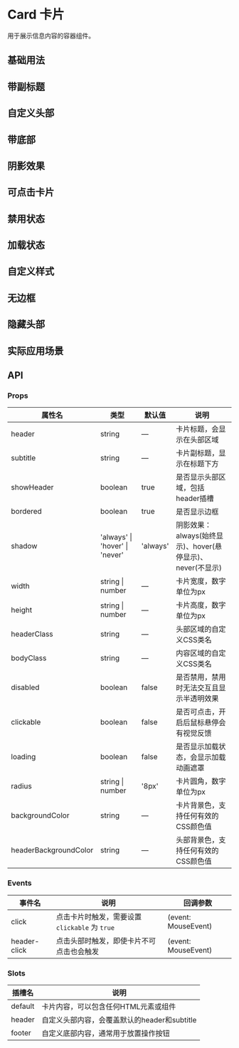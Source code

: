 # Card 卡片

用于展示信息内容的容器组件。

## 基础用法

<preview path="./demos/basic.vue"></preview>

## 带副标题

<preview path="./demos/withSubtitle.vue"></preview>

## 自定义头部

<preview path="./demos/customHeader.vue"></preview>

## 带底部

<preview path="./demos/withFooter.vue"></preview>

## 阴影效果

<preview path="./demos/shadowEffects.vue"></preview>

## 可点击卡片

<preview path="./demos/clickable.vue"></preview>

## 禁用状态

<preview path="./demos/disabled.vue"></preview>

## 加载状态

<preview path="./demos/loading.vue"></preview>

## 自定义样式

<preview path="./demos/customStyle.vue"></preview>

## 无边框

<preview path="./demos/noBorder.vue"></preview>

## 隐藏头部

<preview path="./demos/noHeader.vue"></preview>

## 实际应用场景

<preview path="./demos/advanced.vue"></preview>

## API

### Props

| 属性名 | 类型 | 默认值 | 说明 |
|--------|------|--------|------|
| header | string | — | 卡片标题，会显示在头部区域 |
| subtitle | string | — | 卡片副标题，显示在标题下方 |
| showHeader | boolean | true | 是否显示头部区域，包括header插槽 |
| bordered | boolean | true | 是否显示边框 |
| shadow | 'always' \| 'hover' \| 'never' | 'always' | 阴影效果：always(始终显示)、hover(悬停显示)、never(不显示) |
| width | string \| number | — | 卡片宽度，数字单位为px |
| height | string \| number | — | 卡片高度，数字单位为px |
| headerClass | string | — | 头部区域的自定义CSS类名 |
| bodyClass | string | — | 内容区域的自定义CSS类名 |
| disabled | boolean | false | 是否禁用，禁用时无法交互且显示半透明效果 |
| clickable | boolean | false | 是否可点击，开启后鼠标悬停会有视觉反馈 |
| loading | boolean | false | 是否显示加载状态，会显示加载动画遮罩 |
| radius | string \| number | '8px' | 卡片圆角，数字单位为px |
| backgroundColor | string | — | 卡片背景色，支持任何有效的CSS颜色值 |
| headerBackgroundColor | string | — | 头部背景色，支持任何有效的CSS颜色值 |

### Events

| 事件名 | 说明 | 回调参数 |
|--------|------|----------|
| click | 点击卡片时触发，需要设置 `clickable` 为 `true` | (event: MouseEvent) |
| header-click | 点击头部时触发，即使卡片不可点击也会触发 | (event: MouseEvent) |

### Slots

| 插槽名 | 说明 |
|--------|------|
| default | 卡片内容，可以包含任何HTML元素或组件 |
| header | 自定义头部内容，会覆盖默认的header和subtitle |
| footer | 自定义底部内容，通常用于放置操作按钮 |